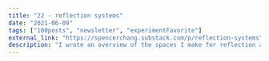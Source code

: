 ```yaml
---
title: "22 - reflection systems"
date: "2021-06-09"
tags: ["100posts", "newsletter", "experimentFavorite"]
external_link: "https://spencerchang.substack.com/p/reflection-systems"
description: "I wrote an overview of the spaces I make for reflection and my intention around sharing that broadly. All the tools I use have been templatized and are free for you to try out if you’re curious!"
---
```

